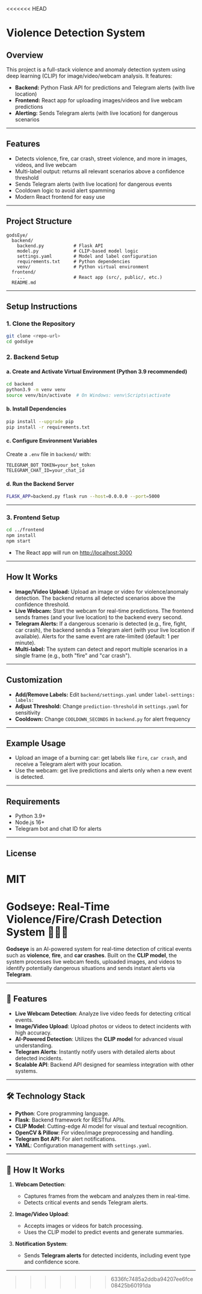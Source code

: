 <<<<<<< HEAD
# Violence Detection System

## Overview
This project is a full-stack violence and anomaly detection system using deep learning (CLIP) for image/video/webcam analysis. It features:
- **Backend:** Python Flask API for predictions and Telegram alerts (with live location)
- **Frontend:** React app for uploading images/videos and live webcam predictions
- **Alerting:** Sends Telegram alerts (with live location) for dangerous scenarios

---

## Features
- Detects violence, fire, car crash, street violence, and more in images, videos, and live webcam
- Multi-label output: returns all relevant scenarios above a confidence threshold
- Sends Telegram alerts (with live location) for dangerous events
- Cooldown logic to avoid alert spamming
- Modern React frontend for easy use

---

## Project Structure
```
godsEye/
  backend/
    backend.py           # Flask API
    model.py             # CLIP-based model logic
    settings.yaml        # Model and label configuration
    requirements.txt     # Python dependencies
    venv/                # Python virtual environment
  frontend/
    ...                  # React app (src/, public/, etc.)
  README.md
```

---

## Setup Instructions

### 1. Clone the Repository
```sh
git clone <repo-url>
cd godsEye
```

### 2. Backend Setup
#### a. Create and Activate Virtual Environment (Python 3.9 recommended)
```sh
cd backend
python3.9 -m venv venv
source venv/bin/activate  # On Windows: venv\Scripts\activate
```

#### b. Install Dependencies
```sh
pip install --upgrade pip
pip install -r requirements.txt
```

#### c. Configure Environment Variables
Create a `.env` file in `backend/` with:
```
TELEGRAM_BOT_TOKEN=your_bot_token
TELEGRAM_CHAT_ID=your_chat_id
```

#### d. Run the Backend Server
```sh
FLASK_APP=backend.py flask run --host=0.0.0.0 --port=5000
```

---

### 3. Frontend Setup
```sh
cd ../frontend
npm install
npm start
```
- The React app will run on [http://localhost:3000](http://localhost:3000)

---

## How It Works
- **Image/Video Upload:** Upload an image or video for violence/anomaly detection. The backend returns all detected scenarios above the confidence threshold.
- **Live Webcam:** Start the webcam for real-time predictions. The frontend sends frames (and your live location) to the backend every second.
- **Telegram Alerts:** If a dangerous scenario is detected (e.g., fire, fight, car crash), the backend sends a Telegram alert (with your live location if available). Alerts for the same event are rate-limited (default: 1 per minute).
- **Multi-label:** The system can detect and report multiple scenarios in a single frame (e.g., both "fire" and "car crash").

---

## Customization
- **Add/Remove Labels:** Edit `backend/settings.yaml` under `label-settings: labels:`
- **Adjust Threshold:** Change `prediction-threshold` in `settings.yaml` for sensitivity
- **Cooldown:** Change `COOLDOWN_SECONDS` in `backend.py` for alert frequency

---

## Example Usage
- Upload an image of a burning car: get labels like `fire`, `car crash`, and receive a Telegram alert with your location.
- Use the webcam: get live predictions and alerts only when a new event is detected.

---

## Requirements
- Python 3.9+
- Node.js 16+
- Telegram bot and chat ID for alerts

---

## License
MIT 
=======
# Godseye: Real-Time Violence/Fire/Crash Detection System 🚨🔥🚗

**Godseye** is an AI-powered system for real-time detection of critical events such as **violence**, **fire**, and **car crashes**. Built on the **CLIP model**, the system processes live webcam feeds, uploaded images, and videos to identify potentially dangerous situations and sends instant alerts via **Telegram**.

---

## 📌 Features
- **Live Webcam Detection**: Analyze live video feeds for detecting critical events.
- **Image/Video Upload**: Upload photos or videos to detect incidents with high accuracy.
- **AI-Powered Detection**: Utilizes the **CLIP model** for advanced visual understanding.
- **Telegram Alerts**: Instantly notify users with detailed alerts about detected incidents.
- **Scalable API**: Backend API designed for seamless integration with other systems.

---

## 🛠️ Technology Stack
- **Python**: Core programming language.
- **Flask**: Backend framework for RESTful APIs.
- **CLIP Model**: Cutting-edge AI model for visual and textual recognition.
- **OpenCV & Pillow**: For video/image preprocessing and handling.
- **Telegram Bot API**: For alert notifications.
- **YAML**: Configuration management with `settings.yaml`.

---

## 🚀 How It Works
1. **Webcam Detection**:
   - Captures frames from the webcam and analyzes them in real-time.
   - Detects critical events and sends Telegram alerts.

2. **Image/Video Upload**:
   - Accepts images or videos for batch processing.
   - Uses the CLIP model to predict events and generate summaries.

3. **Notification System**:
   - Sends **Telegram alerts** for detected incidents, including event type and confidence score.

---
>>>>>>> 6336fc7485a2ddba94207ee6fce08425b60191da
